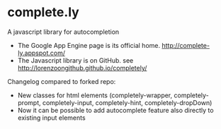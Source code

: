 complete.ly
===========

A javascript library for autocompletion


- The Google App Engine page is its official home.  http://complete-ly.appspot.com/
- The Javascript library is on GitHub. see http://lorenzoongithub.github.io/completely/

Changelog compared to forked repo:
- New classes for html elements (completely-wrapper, completely-prompt, completely-input, completely-hint, completely-dropDown)
- Now it can be possible to add autocomplete feature also directly to existing input elements


